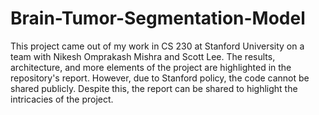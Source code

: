 # Brain-Tumor-Segmentation-Model

This project came out of my work in CS 230 at Stanford University on a team with Nikesh Omprakash Mishra and Scott Lee. The results, architecture, and more elements of the project are highlighted in the repository's report. However, due to Stanford policy, the code cannot be shared publicly. Despite this, the report can be shared to highlight the intricacies of the project.
